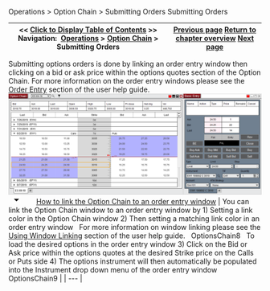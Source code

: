 ﻿
Operations > Option Chain > Submitting Orders
Submitting Orders

| << [Click to Display Table of Contents](submitting_orders_option_chain.md) >> **Navigation:**     [Operations](operations-1.md) > [Option Chain](option-chain-1.md) > Submitting Orders | [Previous page](display_overview_option_chain-1.md) [Return to chapter overview](option-chain-1.md) [Next page](properties_option_chain-1.md) |
| --- | --- |
Submitting options orders is done by linking an order entry window then clicking on a bid or ask price within the options quotes section of the Option Chain. For more information on the order entry windows please see the [Order Entry](order_entry-1.md) section of the user help guide.
 
![OptionsChain7](optionschain7.png)
 
![tog_minus](tog_minus-1.gif)        [How to link the Option Chain to an order entry window](javascript:HMToggle('toggle','HowtolinktheOptionChaintoanorderentrywindow','HowtolinktheOptionChaintoanorderentrywindow_ICON'))
| You can link the Option Chain window to an order entry window by  1) Setting a link color in the Option Chain window  2) Then setting a matching link color in an order entry window   For more information on window linking please see the [Using Window Linking](linking_windows-1.md) section of the user help guide.   OptionsChain8   To load the desired options in the order entry window 3) Click on the Bid or Ask price within the options quotes at the desired Strike price on the Calls or Puts side 4) The options instrument will then automatically be populated into the Instrument drop down menu of the order entry window   OptionsChain9 |
| --- |
